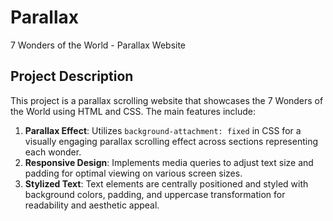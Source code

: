 # Parallax
7 Wonders of the World - Parallax Website

## Project Description
This project is a parallax scrolling website that showcases the 7 Wonders of the World using HTML and CSS. The main features include:

1. **Parallax Effect**: Utilizes `background-attachment: fixed` in CSS for a visually engaging parallax scrolling effect across sections representing each wonder.
2. **Responsive Design**: Implements media queries to adjust text size and padding for optimal viewing on various screen sizes.
4. **Stylized Text**: Text elements are centrally positioned and styled with background colors, padding, and uppercase transformation for readability and aesthetic appeal.

